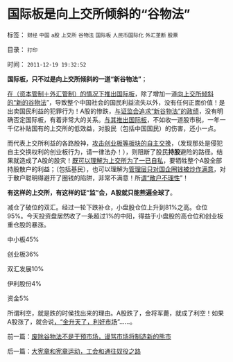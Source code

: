 # 国际板是向上交所倾斜的“谷物法”

标签： `财经` `中国` `a股` `上交所` `谷物法` `国际板` `人民币国际化` `外汇垄断` `股票` 

目录： `打印`

时间： `2011-12-19 19:32:52`

**国际板，只不过是向上交所倾斜的一道“新谷物法”**；

[在（资本管制＋外汇管制）的情况下推出国际板](../../../2011/11/25/（外汇管制＋金融垄断）下推出国际板，不仅仅是卖国！.md)，除了增加一道[向上交所倾斜的“新的谷物法](../../../2011/12/16/废除股市“谷物法”，A股将有一波大牛市.md)”，导致整个中国社会的国民利益流失以外，没有任何正面价值！是出卖国民利益的犯罪行为！A股的惨跌，[与证监会追求“新谷物法”的政绩](../../../2011/6/20/管理层应反思为“A股机构化”而妖魔化散户.md)，没有明确否定国际板，有着非常大的关系。[与其推出国际板](../../../2011/11/30/监管就不是法治，被监管就不是市场，和国际板.md)，不如收一道股市税，一年一千亿补贴国有的上交所的低效益，对股民（包括中国国民）的伤害，还小一点。

而代表上交所利益的各路股神，[攻击创业板等板块的自主交换](../../../2010/7/1/股评家骂散户，骂市场经济，骂创业板，骂买卖自愿.md)，（发现那处是侵犯自主交换权利的创业板行为，请一律法办！），则阻断了股民**持股**避险的路径。结果就造成了A股的股灾！[既可以理解为上交所为了一已自私](../../../2011/12/13/公有制只适用垄断，看上交所的红眼病.md)，要牺牲整个A股全部持股散户的利益；（包括基民），也可以理解为[管理层只对国企圈钱被炒作满意](../../../2011/10/25/管理层不救市是市场经济的进步.md)，对于散户聪明得避开了圈钱的陷阱，非常不满意！所[谓“散户不理性](../../../2011/6/2/A股机构化造就不理性的暴涨暴跌.md)”！

**有这样的上交所，有这样的证“监”会，A股就只能熊遍全球了**。

减仓了破位的双汇。经过一轮下跌补仓，小盘股仓位上升到81%之高。仓位95%。今天投资盘居然收了一条超过1%的中阳，得益于小盘股的高仓位和创业板重仓股的暴涨。

中小板45%

创业板36%

双汇发展10%

伊利股份4%

资金5%

所谓利空，就是跌的时侯找出来的理由。A股跌了，金将军薨，就成了利空！如果A股涨了，就会说[，“金升天了，利好市场](http://hi.baidu.com/darthchn/blog/item/30264b1e14ebd96df724e437.html)”……。



前一篇：[废除谷物法不是干预市场，谩骂市场将制造新的熊市](../../../2011/12/19/废除谷物法不是干预市场，谩骂市场将制造新的熊市.md)

后一篇：[大宪章和宪章运动，工会和通往奴役之路](../../../2011/12/20/大宪章和宪章运动，工会和通往奴役之路.md)
